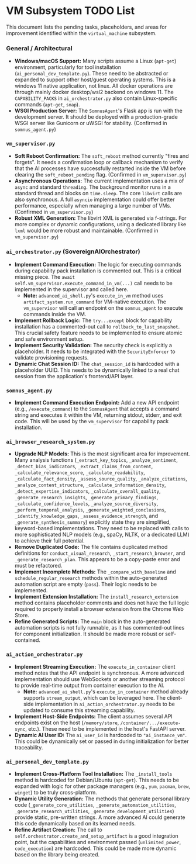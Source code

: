 # VM Subsystem TODO List

This document lists the pending tasks, placeholders, and areas for improvement identified within the `virtual_machine` subsystem.

### General / Architectural

*   **Windows/macOS Support:** Many scripts assume a Linux (`apt-get`) environment, particularly for tool installation (`ai_personal_dev_template.py`). These need to be abstracted or expanded to support other host/guest operating systems. This is a windows 11 native application, not linux. All docker operations are through mainly docker desktop/wsl2 backend on windows 11. The `CAPABILITY_PACKS` in `ai_orchestrator.py` also contain Linux-specific commands (`apt-get`, `snap`).
*   **WSGI Production Server:** The `SomnusAgent`'s Flask app is run with the development server. It should be deployed with a production-grade WSGI server like Gunicorn or uWSGI for stability. (Confirmed in `somnus_agent.py`)

### `vm_supervisor.py`

*   **Soft Reboot Confirmation:** The `soft_reboot` method currently "fires and forgets". It needs a confirmation loop or callback mechanism to verify that the AI processes have successfully restarted inside the VM before clearing the `soft_reboot_pending` flag. (Confirmed in `vm_supervisor.py`)
*   **Asynchronous Operations:** The current implementation uses a mix of `async` and standard `threading`. The background monitor runs in a standard thread and blocks on `time.sleep`. The core `libvirt` calls are also synchronous. A full `asyncio` implementation could offer better performance, especially when managing a large number of VMs. (Confirmed in `vm_supervisor.py`)
*   **Robust XML Generation:** The libvirt XML is generated via f-strings. For more complex or dynamic configurations, using a dedicated library like `lxml` would be more robust and maintainable. (Confirmed in `vm_supervisor.py`)

### `ai_orchestrator.py` (SovereignAIOrchestrator)

*   **Implement Command Execution:** The logic for executing commands during capability pack installation is commented out. This is a critical missing piece. The `await self.vm_supervisor.execute_command_in_vm(...)` call needs to be implemented in the supervisor and called here.
    *   **Note:** `advanced_ai_shell.py`'s `execute_in_vm` method uses `artifact_system.run_command` for VM-native execution. The `vm_supervisor` will call an endpoint on the `somnus_agent` to execute commands inside the VM.
*   **Implement Rollback Logic:** The `try...except` block for capability installation has a commented-out call to `rollback_to_last_snapshot`. This crucial safety feature needs to be implemented to ensure atomic and safe environment setup.
*   **Implement Security Validation:** The security check is explicitly a placeholder. It needs to be integrated with the `SecurityEnforcer` to validate provisioning requests.
*   **Dynamic Chat Session ID:** The `chat_session_id` is hardcoded with a placeholder UUID. This needs to be dynamically linked to a real chat session from the application's frontend/API layer.

### `somnus_agent.py`

*   **Implement Command Execution Endpoint:** Add a new API endpoint (e.g., `/execute_command`) to the `SomnusAgent` that accepts a command string and executes it within the VM, returning stdout, stderr, and exit code. This will be used by the `vm_supervisor` for capability pack installation.

### `ai_browser_research_system.py`

*   **Upgrade NLP Models:** This is the most significant area for improvement. Many analysis functions (`_extract_key_topics`, `_analyze_sentiment`, `_detect_bias_indicators`, `_extract_claims_from_content`, `_calculate_relevance_score`, `_calculate_readability`, `_calculate_fact_density`, `_assess_source_quality`, `_analyze_citations`, `_analyze_content_structure`, `_calculate_information_density`, `_detect_expertise_indicators`, `_calculate_overall_quality`, `_generate_research_insights`, `_generate_primary_findings`, `_calculate_confidence_levels`, `_analyze_source_diversity`, `_perform_temporal_analysis`, `_generate_weighted_conclusions`, `_identify_knowledge_gaps`, `_assess_evidence_strength`, and `_generate_synthesis_summary`) explicitly state they are simplified, keyword-based implementations. They need to be replaced with calls to more sophisticated NLP models (e.g., spaCy, NLTK, or a dedicated LLM) to achieve their full potential.
*   **Remove Duplicated Code:** The file contains duplicated method definitions for `conduct_visual_research`, `_start_research_browser`, and `_generate_research_plan`. This appears to be a copy-paste error and must be refactored.
*   **Implement Incomplete Methods:** The `_compare_with_baseline` and `schedule_regular_research` methods within the auto-generated automation script are empty (`pass`). Their logic needs to be implemented.
*   **Implement Extension Installation:** The `install_research_extension` method contains placeholder comments and does not have the full logic required to properly install a browser extension from the Chrome Web Store.
*   **Refine Generated Scripts:** The `main` block in the auto-generated automation scripts is not fully runnable, as it has commented-out lines for component initialization. It should be made more robust or self-contained.

### `ai_action_orchestrator.py`

*   **Implement Streaming Execution:** The `execute_in_container` client method notes that the API endpoint is synchronous. A more advanced implementation should use WebSockets or another streaming protocol to provide real-time output from container execution to the AI.
    *   **Note:** `advanced_ai_shell.py`'s `execute_in_container` method already supports `stream_output`, which can be leveraged here. The client-side implementation in `ai_action_orchestrator.py` needs to be updated to consume this streaming capability.
*   **Implement Host-Side Endpoints:** The client assumes several API endpoints exist on the host (`/memory/store`, `/container/.../execute-sync`, etc.). These need to be implemented in the host's FastAPI server.
*   **Dynamic AI User ID:** The `ai_user_id` is hardcoded to `"ai_instance_vm"`. This could be dynamically set or passed in during initialization for better traceability.

### `ai_personal_dev_template.py`

*   **Implement Cross-Platform Tool Installation:** The `_install_tools` method is hardcoded for Debian/Ubuntu (`apt-get`). This needs to be expanded with logic for other package managers (e.g., `yum`, `pacman`, `brew`, `winget`) to be truly cross-platform.
*   **Dynamic Utility Generation:** The methods that generate personal library code (`_generate_core_utilities`, `_generate_automation_utilities`, `_generate_research_utilities`, `_generate_development_utilities`) provide static, pre-written strings. A more advanced AI could generate this code dynamically based on its learned needs.
*   **Refine Artifact Creation:** The call to `self.orchestrator.create_and_setup_artifact` is a good integration point, but the capabilities and environment passed (`unlimited_power`, `code_execution`) are hardcoded. This could be made more dynamic based on the library being created.